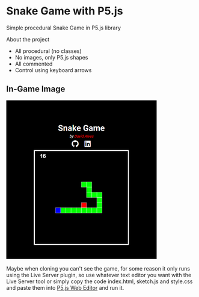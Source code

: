 # Snake Game with P5.js
Simple procedural Snake Game in P5.js library

About the project
- All procedural (no classes)
- No images, only P5.js shapes
- All commented
- Control using keyboard arrows

## In-Game Image
<img src="https://github.com/dev-david-alves/Snake-Game-P5js/blob/main/Snake_Game/images/snake_game_01.png?raw=true" alt="Snake Game" style="width: 400px" />

Maybe when cloning you can't see the game, for some reason it only runs using the Live Server plugin, so use whatever text editor you want with the Live Server tool or simply copy the code index.html, sketch.js and style.css and paste them into [P5.js Web Editor](https://editor.p5js.org/) and run it.
